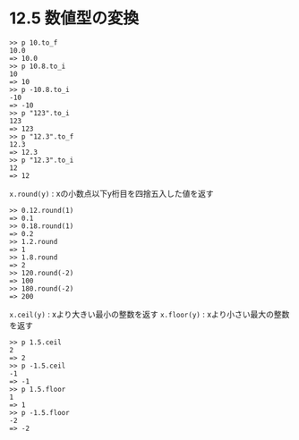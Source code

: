 # 12.5 数値型の変換

```
>> p 10.to_f
10.0
=> 10.0
>> p 10.8.to_i
10
=> 10
>> p -10.8.to_i
-10
=> -10
>> p "123".to_i
123
=> 123
>> p "12.3".to_f
12.3
=> 12.3
>> p "12.3".to_i
12
=> 12
```

`x.round(y)` : xの小数点以下y桁目を四捨五入した値を返す

```
>> 0.12.round(1)
=> 0.1
>> 0.18.round(1)
=> 0.2
>> 1.2.round
=> 1
>> 1.8.round
=> 2
>> 120.round(-2)
=> 100
>> 180.round(-2)
=> 200
```

`x.ceil(y)` : xより大きい最小の整数を返す
`x.floor(y)` : xより小さい最大の整数を返す

```
>> p 1.5.ceil
2
=> 2
>> p -1.5.ceil
-1
=> -1
>> p 1.5.floor
1
=> 1
>> p -1.5.floor
-2
=> -2
```

